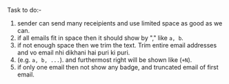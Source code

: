 Task to do:-
1. sender can send many receipients and use limited space as good as we can.
2. if all emails fit in space then it should show by "," like `a, b`.
3. if not enough space then we trim the text. 
Trim entire email addresses and vo email nhi dikhani hai puri ki puri.
4. (e.g. `a, b, ...`). and furthermost right will be shown like (`+N`).
5. if only one email then not show any badge, and truncated email of first email.